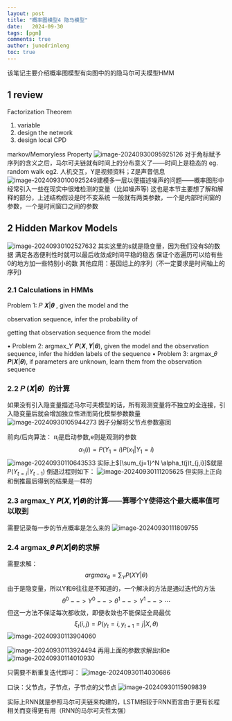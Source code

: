 ```yaml
---
layout: post
title: "概率图模型4 隐马模型"
date:   2024-09-30
tags: [pgm]
comments: true
author: junedrinleng
toc: true
---
```


该笔记主要介绍概率图模型有向图中的的隐马尔可夫模型HMM
<!-- more -->

## 1 review

Factorization Theorem
1. variable 
2. design the network
3. design local CPD

markov/Memoryless Property
![image-20240930095925126](https://raw.githubusercontent.com/JuneDrinleng/JuneDrinleng.github.io/main/img/2024-09-30-PGM_4_Dynamic_Model/image-20240930095925126.png)
对于角标赋予序列的含义之后，马尔可夫链就有时间上的分布意义了——时间上是稳态的
eg. random walk
eg2. 人机交互，Y是视频资料；Z是声音信息
![image-20240930100925249](https://raw.githubusercontent.com/JuneDrinleng/JuneDrinleng.github.io/main/img/2024-09-30-PGM_4_Dynamic_Model/image-20240930100925249.png)建模多一层以便描述噪声的问题——概率图形中经常引入一些在现实中很难检测的变量（比如噪声等)
这也是本节主要想了解和解释的部分，上述结构假设是时不变系统
一般就有两类参数，一个是内部时间窗的参数，一个是时间窗口之间的参数

## 2 Hidden Markov Models

![image-20240930102527632](https://raw.githubusercontent.com/JuneDrinleng/JuneDrinleng.github.io/main/img/2024-09-30-PGM_4_Dynamic_Model/image-20240930102527632.png)
其实这里的s就是隐变量，因为我们没有S的数据
满足各态便利性时就可以最后收敛成时间平稳的稳态
保证个态遍历可以给有些0的地方加一些特别小的数
其他应用：基因组上的序列（不一定要求是时间轴上的序列)

### 2.1 Calculations in HMMs

Problem 1: 𝑃 𝑿|𝜽 , given the model and the

observation sequence, infer the probability of

getting that observation sequence from the model

• Problem 2: argmax_𝑌 𝑷(𝑿, 𝒀|𝜽), given the model and the observation sequence, infer the hidden labels of the sequence
• Problem 3: argmax_𝜃 𝑷(𝑿|𝜽), if parameters are unknown, learn them from the observation sequence

### 2.2 𝑃 (𝑿|𝜽）的计算

如果没有引入隐变量描述马尔可夫模型的话，所有观测变量将不独立的全连接，引入隐变量后就会增加独立性进而简化模型参数数量
![image-20240930105944273](https://raw.githubusercontent.com/JuneDrinleng/JuneDrinleng.github.io/main/img/2024-09-30-PGM_4_Dynamic_Model/image-20240930105944273.png)
因子分解将父节点参数塞回

前向/后向算法：
$\pi_i$是启动参数,e则是观测的参数
$$
\alpha_1(i)=P(Y_1=i)P(x_1|Y_1=i)
$$
![image-20240930110643533](https://raw.githubusercontent.com/JuneDrinleng/JuneDrinleng.github.io/main/img/2024-09-30-PGM_4_Dynamic_Model/image-20240930110643533.png)
实际上$[\sum_{j=1}^N \alpha_t(j)t_{j,i}]$就是$P(Y_{t=i}|Y_{t-1})$
倒退过程则如下：
![image-20240930111205625](https://raw.githubusercontent.com/JuneDrinleng/JuneDrinleng.github.io/main/img/2024-09-30-PGM_4_Dynamic_Model/image-20240930111205625.png)
但实际上正向和倒推最后得到的结果是一样的

### 2.3  argmax_Y 𝑷(𝑿, 𝒀|𝜽)的计算——算哪个Y使得这个最大概率值可以取到

需要记录每一步的节点概率是怎么来的
![image-20240930111809755](https://raw.githubusercontent.com/JuneDrinleng/JuneDrinleng.github.io/main/img/2024-09-30-PGM_4_Dynamic_Model/image-20240930111809755.png)

### 2.4 argmax_𝜽 𝑷(𝑿|𝜽)的求解

需要求解：
$$
argmax_\theta=\sum_YP(XY|\theta)
$$
由于是隐变量，所以Y和θ往往是不知道的，一个解决的方法是通过迭代的方法
$$
\theta^0-->Y^0-->\theta^1-->Y^1-->\cdots
$$
但这一方法不保证每次都收敛，即便收敛也不能保证全局最优
$$
\xi_t(i,j)=P(y_t=i,y_{t+1}=j|X,\theta)
$$
![image-20240930113904060](https://raw.githubusercontent.com/JuneDrinleng/JuneDrinleng.github.io/main/img/2024-09-30-PGM_4_Dynamic_Model/image-20240930113904060.png)

![image-20240930113924494](https://raw.githubusercontent.com/JuneDrinleng/JuneDrinleng.github.io/main/img/2024-09-30-PGM_4_Dynamic_Model/image-20240930113924494.png)
再用上面的参数求解出t和e
![image-20240930114010930](https://raw.githubusercontent.com/JuneDrinleng/JuneDrinleng.github.io/main/img/2024-09-30-PGM_4_Dynamic_Model/image-20240930114010930.png)

只需要不断重复迭代即可：
![image-20240930114030686](https://raw.githubusercontent.com/JuneDrinleng/JuneDrinleng.github.io/main/img/2024-09-30-PGM_4_Dynamic_Model/image-20240930114030686.png)

口诀：父节点，子节点，子节点的父节点
![image-20240930115909839](https://raw.githubusercontent.com/JuneDrinleng/JuneDrinleng.github.io/main/img/2024-09-30-PGM_4_Dynamic_Model/image-20240930115909839.png)

实际上RNN就是参照马尔可夫链来构建的，LSTM相较于RNN而言由于更有长程相关而变得更有用（RNN的马尔可夫性太强）
